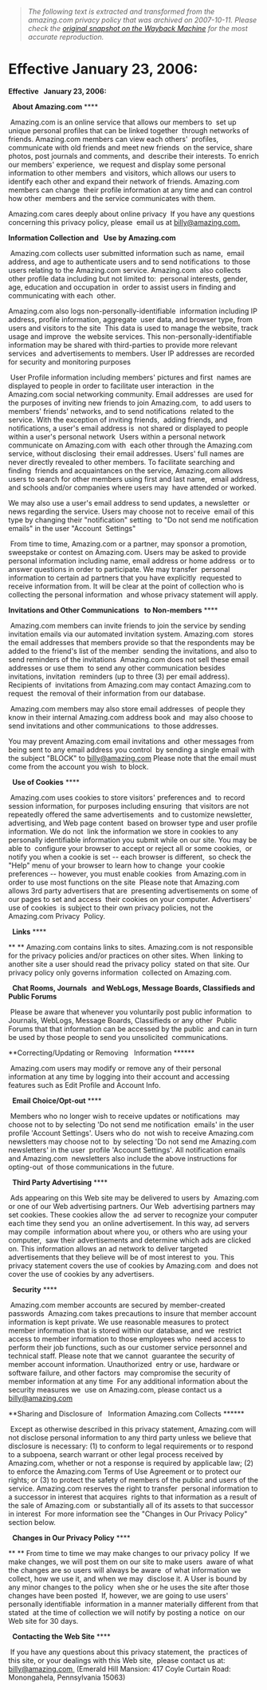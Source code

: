 > *The following text is extracted and transformed from the amazing.com privacy policy that was archived on 2007-10-11. Please check the [original snapshot on the Wayback Machine](https://web.archive.org/web/20071011152602id_/http%3A//www.amazing.com/legal/privacy.html) for the most accurate reproduction.*

# Effective January 23, 2006:

**Effective   January 23, 2006:**

  **About Amazing.com** ****

 Amazing.com is an online service that allows our members to  set up unique personal profiles that can be linked together  through networks of friends. Amazing.com members can view each others'  profiles, communicate with old friends and meet new friends  on the service, share photos, post journals and comments, and  describe their interests. To enrich our members' experience,  we request and display some personal information to other members  and visitors, which allows our users to identify each other and expand their network of friends. Amazing.com members can change  their profile information at any time and can control how other  members and the service communicates with them.

Amazing.com cares deeply about online privacy  If you have any questions concerning this privacy policy, please  email us at [billy@amazing.com.](mailto:billy@amazing.com)

**Information Collection and   Use by Amazing.com**

 Amazing.com collects user submitted information such as name,  email address, and age to authenticate users and to send notifications  to those users relating to the Amazing.com service. Amazing.com  also collects other profile data including but not limited to:  personal interests, gender, age, education and occupation in  order to assist users in finding and communicating with each  other.

Amazing.com also logs non-personally-identifiable  information including IP address, profile information, aggregate  user data, and browser type, from users and visitors to the site  This data is used to manage the website, track usage and improve  the website services. This non-personally-identifiable information may be shared with third-parties to provide more relevant services  and advertisements to members. User IP addresses are recorded  for security and monitoring purposes

 User Profile information including members' pictures and first  names are displayed to people in order to facilitate user interaction  in the Amazing.com social networking community. Email addresses  are used for the purposes of inviting new friends to join Amazing.com,  to add users to members' friends' networks, and to send notifications  related to the service. With the exception of inviting friends,  adding friends, and notifications, a user's email address is  not shared or displayed to people within a user's personal network  Users within a personal network communicate on Amazing.com with  each other through the Amazing.com service, without disclosing  their email addresses. Users' full names are never directly revealed to other members. To facilitate searching and finding  friends and acquaintances on the service, Amazing.com allows  users to search for other members using first and last name,  email address, and schools and/or companies where users may  have attended or worked.

We may also use a user's email address to send updates, a newsletter  or news regarding the service. Users may choose not to receive  email of this type by changing their "notification" setting  to "Do not send me notification emails" in the user "Account  Settings"

 From time to time, Amazing.com or a partner, may sponsor a promotion,  sweepstake or contest on Amazing.com. Users may be asked to provide  personal information including name, email address or home address  or to answer questions in order to participate. We may transfer  personal information to certain ad partners that you have explicitly  requested to receive information from. It will be clear at the point of collection who is collecting the personal information  and whose privacy statement will apply.

**Invitations and Other Communications   to Non-members** ****

 Amazing.com members can invite friends to join the service by sending  invitation emails via our automated invitation system. Amazing.com  stores the email addresses that members provide so that the respondents may be added to the friend's list of the member  sending the invitations, and also to send reminders of the invitations  Amazing.com does not sell these email addresses or use them  to send any other communication besides invitations, invitation  reminders (up to three (3) per email address). Recipients of  invitations from Amazing.com may contact Amazing.com to request  the removal of their information from our database.

 Amazing.com members may also store email addresses  of people they know in their internal Amazing.com address book and  may also choose to send invitations and other communications  to those addresses.

You may prevent Amazing.com email invitations and  other messages from being sent to any email address you control  by sending a single email with the subject "BLOCK" to [billy@amazing.com](mailto:billy@amazing.com) Please note that the email must come from the account you wish  to block.

  **Use of Cookies** ****

 Amazing.com uses cookies to store visitors' preferences and  to record session information, for purposes including ensuring  that visitors are not repeatedly offered the same advertisements  and to customize newsletter, advertising, and Web page content  based on browser type and user profile information. We do not  link the information we store in cookies to any personally identifiable information you submit while on our site. You may be able to  configure your browser to accept or reject all or some cookies,  or notify you when a cookie is set -- each browser is different,  so check the "Help" menu of your browser to learn how to change  your cookie preferences -- however, you must enable cookies  from Amazing.com in order to use most functions on the site  Please note that Amazing.com allows 3rd party advertisers that are  presenting advertisements on some of our pages to set and access  their cookies on your computer. Advertisers' use of cookies  is subject to their own privacy policies, not the Amazing.com Privacy  Policy.

  **Links** ****

** ** Amazing.com contains links to sites. Amazing.com is not responsible  for the privacy policies and/or practices on other sites. When  linking to another site a user should read the privacy policy  stated on that site. Our privacy policy only governs information  collected on Amazing.com.

  **Chat Rooms, Journals   and WebLogs, Message Boards, Classifieds and Public Forums**

 Please be aware that whenever you voluntarily post public information  to Journals, WebLogs, Message Boards, Classifieds or any other  Public Forums that that information can be accessed by the public  and can in turn be used by those people to send you unsolicited  communications.

**Correcting/Updating or Removing   Information ******

 Amazing.com users may modify or remove any of their personal  information at any time by logging into their account and accessing  features such as Edit Profile and Account Info.

  **Email Choice/Opt-out** ****

 Members who no longer wish to receive updates or notifications  may choose not to by selecting 'Do not send me notification  emails' in the user profile 'Account Settings'. Users who do  not wish to receive Amazing.com newsletters may choose not to  by selecting 'Do not send me Amazing.com newsletters' in the user  profile 'Account Settings'. All notification emails and Amazing.com  newsletters also include the above instructions for opting-out  of those communications in the future.

  **Third Party Advertising** ****

 Ads appearing on this Web site may be delivered to users by  Amazing.com or one of our Web advertising partners. Our Web  advertising partners may set cookies. These cookies allow the  ad server to recognize your computer each time they send you  an online advertisement. In this way, ad servers may compile  information about where you, or others who are using your computer,  saw their advertisements and determine which ads are clicked  on. This information allows an ad network to deliver targeted  advertisements that they believe will be of most interest to  you. This privacy statement covers the use of cookies by Amazing.com  and does not cover the use of cookies by any advertisers.

  **Security** ****

 Amazing.com member accounts are secured by member-created passwords  Amazing.com takes precautions to insure that member account  information is kept private. We use reasonable measures to protect  member information that is stored within our database, and we  restrict access to member information to those employees who  need access to perform their job functions, such as our customer service personnel and technical staff. Please note that we cannot  guarantee the security of member account information. Unauthorized  entry or use, hardware or software failure, and other factors  may compromise the security of member information at any time  For any additional information about the security measures we  use on Amazing.com, please contact us a [billy@amazing.com](mailto:billy@amazing.com)

**Sharing and Disclosure of   Information Amazing.com Collects ******

 Except as otherwise described in this privacy statement, Amazing.com will not disclose personal information to any third party unless we believe that disclosure is necessary: (1) to conform to legal requirements or to respond to a subpoena, search warrant or other legal process received by Amazing.com, whether or not a response is required by applicable law; (2) to enforce the Amazing.com Terms of Use Agreement or to protect our rights; or (3) to protect the safety of members of the public and users of the service. Amazing.com reserves the right to transfer  personal information to a successor in interest that acquires  rights to that information as a result of the sale of Amazing.com  or substantially all of its assets to that successor in interest  For more information see the "Changes in Our Privacy Policy"  section below.

  **Changes in Our Privacy Policy** ****

** ** From time to time we may make changes to our privacy policy  If we make changes, we will post them on our site to make users  aware of what the changes are so users will always be aware  of what information we collect, how we use it, and when we may  disclose it. A User is bound by any minor changes to the policy  when she or he uses the site after those changes have been posted  If, however, we are going to use users' personally identifiable  information in a manner materially different from that stated  at the time of collection we will notify by posting a notice  on our Web site for 30 days.

  **Contacting the Web Site** ****

 If you have any questions about this privacy statement, the  practices of this site, or your dealings with this Web site,  please contact us at: [billy@amazing.com ](mailto:billy@amazing.com) (Emerald Hill Mansion: 417 Coyle Curtain Road: Monongahela, Pennsylvania 15063)
